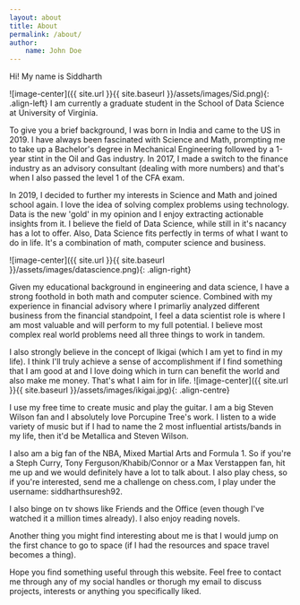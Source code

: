 ```yaml
---
layout: about
title: About
permalink: /about/
author:
    name: John Doe
---
```


Hi! My name is Siddharth

![image-center]({{ site.url }}{{ site.baseurl }}/assets/images/Sid.png){: .align-left}
I am currently a graduate student in the School of Data Science at University of Virginia.

To give you a brief background, I was born in India and came to the US in 2019. I have always been fascinated with Science and Math, prompting me to take up a Bachelor's degree in Mechanical Engineering followed by a 1-year stint in the Oil and Gas industry. In 2017, I made a switch to the finance industry as an advisory consultant (dealing with more numbers) and that's when I also passed the level 1 of the CFA exam.

In 2019, I decided to further my interests in Science and Math and joined school again. I love the idea of solving complex problems using technology. Data is the new 'gold' in my opinion and I enjoy extracting actionable insights from it. I believe the field of Data Science, while still in it's nacancy has a lot to offer. Also, Data Science fits perfectly in terms of what I want to do in life. It's a combination of math, computer science and business.

![image-center]({{ site.url }}{{ site.baseurl }}/assets/images/datascience.png){: .align-right}

Given my educational background in engineering and data science, I have a strong foothold in both math and computer science. Combined with my experience in financial advisory where I primarliy analyzed different business from the financial standpoint, I feel a data scientist role is where I am most valuable and will perform to my full potential. I believe most complex real world problems need all three things to work in tandem.

I also strongly believe in the concept of Ikigai (which I am yet to find in my life). I think I'll truly achieve a sense of accomplishment if I find something that I am good at and I love doing which in turn can benefit the world and also make me money. That's what I aim for in life.
![image-center]({{ site.url }}{{ site.baseurl }}/assets/images/ikigai.jpg){: .align-centre} 

I use my free time to create music and play the guitar. I am a big Steven Wilson fan and I absolutely love Porcupine Tree's work. I listen to a wide variety of music but if I had to name the 2 most influential artists/bands in my life, then it'd be Metallica and Steven Wilson. 

I also am a big fan of the NBA, Mixed Martial Arts and Formula 1. So if you're a Steph Curry, Tony Ferguson/Khabib/Connor or a Max Verstappen fan, hit me up and we would definitely have a lot to talk about. I also play chess, so if you're interested, send me a challenge on chess.com, I play under the username: siddharthsuresh92.

I also binge on tv shows like Friends and the Office (even though I've watched it a million times already). I also enjoy reading novels.

Another thing you might find interesting about me is that I would jump on the first chance to go to space (if I had the resources and space travel becomes a thing).

Hope you find something useful through this website. Feel free to contact me through any of my social handles or thorugh my email to discuss projects, interests or anything you specifically liked.
